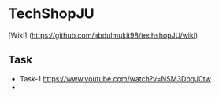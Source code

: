 # TechShopJU
  
[Wiki] (https://github.com/abdulmukit98/techshopJU/wiki)


## Task

* Task-1 https://www.youtube.com/watch?v=NSM3DbgJ0tw
* 
